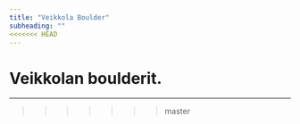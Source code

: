 ```yaml
---
title: "Veikkola Boulder"
subheading: ""
<<<<<<< HEAD
--- 
```


Veikkolan boulderit.
=======
--- 
>>>>>>> master
